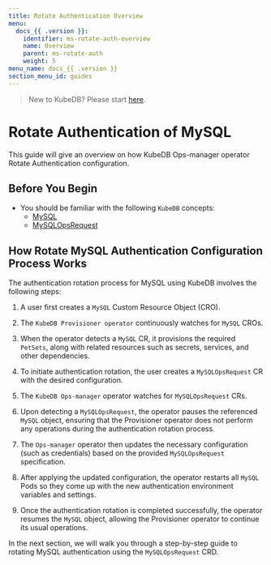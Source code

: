 ```yaml
---
title: Rotate Authentication Overview
menu:
  docs_{{ .version }}:
    identifier: ms-rotate-auth-overview
    name: Overview
    parent: ms-rotate-auth
    weight: 5
menu_name: docs_{{ .version }}
section_menu_id: guides
---
```


> New to KubeDB? Please start [here](/docs/README.md).

# Rotate Authentication of MySQL

This guide will give an overview on how KubeDB Ops-manager operator Rotate Authentication configuration.

## Before You Begin

- You should be familiar with the following `KubeDB` concepts:
    - [MySQL](/docs/guides/mysql/concepts/database/index.md)
    - [MySQLOpsRequest](/docs/guides/mysql/concepts/opsrequest/index.md)

## How Rotate MySQL Authentication Configuration Process Works

[//]: # (The following diagram shows how KubeDB Ops-manager operator Rotate Authentication of a `MySQL`. Open the image in a new tab to see the enlarged version.)

[//]: # ()
[//]: # (<figure align="center">)

[//]: # (  <img alt="Rotate Authentication process of MySQL" src="/docs/images/day-2-operation/MySQL/kf-rotate-auth.svg">)

[//]: # (<figcaption align="center">Fig: Rotate Auth process of MySQL</figcaption>)

[//]: # (</figure>)

The authentication rotation process for MySQL using KubeDB involves the following steps:

1. A user first creates a `MySQL` Custom Resource Object (CRO).

2. The `KubeDB Provisioner operator` continuously watches for `MySQL` CROs.

3. When the operator detects a `MySQL` CR, it provisions the required `PetSets`, along with related resources such as secrets, services, and other dependencies.

4. To initiate authentication rotation, the user creates a `MySQLOpsRequest` CR with the desired configuration.

5. The `KubeDB Ops-manager` operator watches for `MySQLOpsRequest` CRs.

6. Upon detecting a `MySQLOpsRequest`, the operator pauses the referenced `MySQL` object, ensuring that the Provisioner
   operator does not perform any operations during the authentication rotation process.

7. The `Ops-manager` operator then updates the necessary configuration (such as credentials) based on the provided `MySQLOpsRequest` specification.

8. After applying the updated configuration, the operator restarts all `MySQL` Pods so they come up with the new authentication environment variables and settings.

9. Once the authentication rotation is completed successfully, the operator resumes the `MySQL` object, allowing the Provisioner operator to continue its usual operations.

In the next section, we will walk you through a step-by-step guide to rotating MySQL authentication using the `MySQLOpsRequest` CRD.
